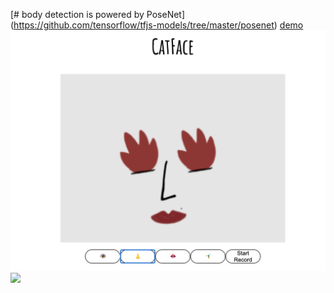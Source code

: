 [# body detection is powered by PoseNet] (https://github.com/tensorflow/tfjs-models/tree/master/posenet)
[demo](https://shinyiho.github.io/body-detection)
![](./demo.png)
![](./demo.gif)
